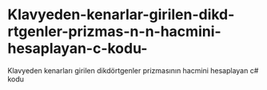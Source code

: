 # Klavyeden-kenarlar-girilen-dikd-rtgenler-prizmas-n-n-hacmini-hesaplayan-c-kodu-
Klavyeden kenarları girilen dikdörtgenler prizmasının hacmini hesaplayan   c# kodu 
